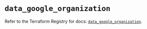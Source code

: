 # `data_google_organization`

Refer to the Terraform Registry for docs: [`data_google_organization`](https://registry.terraform.io/providers/hashicorp/google/6.30.0/docs/data-sources/organization).
